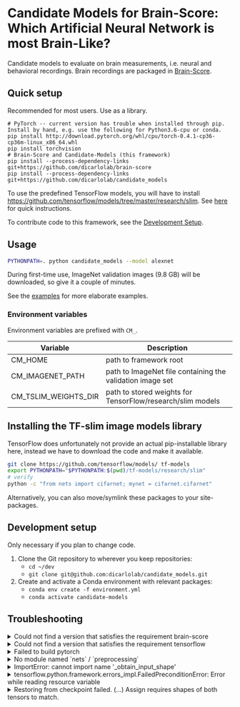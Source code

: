 # Candidate Models for Brain-Score: Which Artificial Neural Network is most Brain-Like?

Candidate models to evaluate on brain measurements, i.e. neural and behavioral recordings.
Brain recordings are packaged in [Brain-Score](https://github.com/dicarlolab/brain-score).


## Quick setup

Recommended for most users. Use as a library.

```
# PyTorch -- current version has trouble when installed through pip. Install by hand, e.g. use the following for Python3.6-cpu or conda.
pip install http://download.pytorch.org/whl/cpu/torch-0.4.1-cp36-cp36m-linux_x86_64.whl
pip install torchvision
# Brain-Score and Candidate-Models (this framework)
pip install --process-dependency-links git+https://github.com/dicarlolab/brain-score
pip install --process-dependency-links git+https://github.com/dicarlolab/candidate_models
```

To use the predefined TensorFlow models, you will have to install https://github.com/tensorflow/models/tree/master/research/slim.
See [here](#installing-the-tf-slim-image-models-library) for quick instructions.

To contribute code to this framework, see the [Development Setup](#development-setup).


## Usage
```bash
PYTHONPATH=. python candidate_models --model alexnet
```

During first-time use, ImageNet validation images (9.8 GB) will be downloaded, so give it a couple of minutes.

See the [examples](examples/) for more elaborate examples.


### Environment variables
Environment variables are prefixed with `CM_`.

| Variable               | Description                                                  |
|------------------------|--------------------------------------------------------------|
| CM_HOME                | path to framework root                                       |
| CM_IMAGENET_PATH       | path to ImageNet file containing the validation image set    |
| CM_TSLIM_WEIGHTS_DIR   | path to stored weights for TensorFlow/research/slim models   |


## Installing the TF-slim image models library

TensorFlow does unfortunately not provide an actual pip-installable library here, instead we have to download the code and make it available.

```bash
git clone https://github.com/tensorflow/models/ tf-models
export PYTHONPATH="$PYTHONPATH:$(pwd)/tf-models/research/slim"
# verify
python -c "from nets import cifarnet; mynet = cifarnet.cifarnet"
```

Alternatively, you can also move/symlink these packages to your site-packages.


## Development setup

Only necessary if you plan to change code.

1. Clone the Git repository to wherever you keep repositories:
    * `cd ~/dev`
    * `git clone git@github.com:dicarlolab/candidate_models.git`
3. Create and activate a Conda environment with relevant packages:
    * `conda env create -f environment.yml`
    * `conda activate candidate-models`


## Troubleshooting
<details>
<summary>Could not find a version that satisfies the requirement brain-score</summary>

pip has trouble when dependency links are private repositories (as is the case now for brain-score).
To circumvent, install brain-score by hand before installing candidate_models:
`pip install --process-dependency-links git+https://github.com/dicarlolab/brain-score`.
</details>

<details>
<summary>Could not find a version that satisfies the requirement tensorflow</summary>

TensorFlow doesn't always catch up with newer Python versions.
For instance, if you have Python 3.7 (check with `python -V`), TensorFlow might only work up to Python 3.6.
If you're using conda, it usually installs the very newest version of Python.
To fix, downgrade python: `conda install python=3.6`.
</details>

<details>
<summary>Failed to build pytorch</summary>

Some versions of PyTorch cannot be installed via pip (e.g. CPU).
Instead, you need to build pytorch from their provided wheel.
Check [the website](https://pytorch.org/) for installation instructions, right now they are (e.g. for Linux, Python 3.6, no CUDA):
`pip install http://download.pytorch.org/whl/cpu/torch-0.4.1-cp36-cp36m-linux_x86_64.whl &&
pip install torchvision`.
Or just use conda, e.g., for CPU: `conda install pytorch-cpu torchvision-cpu -c pytorch`
</details>

<details>
<summary>No module named `nets` / `preprocessing`</summary>
You probably haven't installed TensorFlow/research/slim.
Follow the instructions [here](https://github.com/tensorflow/models/tree/master/research/slim#Install).
</details>

<details>
<summary>ImportError: cannot import name '_obtain_input_shape'</summary>

keras_squeezenet unfortunately does not run with keras > 2.2.0.
To fix, `pip install keras==2.2.0`.
</details>

<details>
<summary>tensorflow.python.framework.errors_impl.FailedPreconditionError: Error while reading resource variable</summary>

If this happened when running a keras model, your tensorflow and keras versions are probably incompatible.
See the setup.py for which versions are supported.
</details>

<details>
<summary>Restoring from checkpoint failed. (...) Assign requires shapes of both tensors to match.</summary>

Most likely your passed image_size does not match up with the image size the model expects (e.g. inception_v{3,4} expect 299 insead of 224).
Either let the framework infer what image_size the model needs (run without `--image_size`) or set the correct image_size yourself.
</details>
